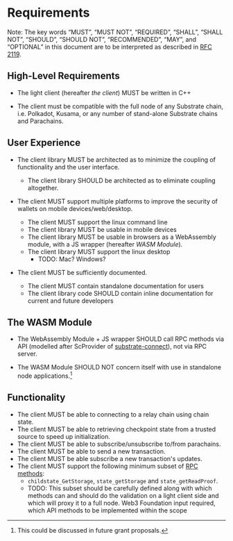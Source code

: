 # Requirements

Note: The key words “MUST”, “MUST NOT”, “REQUIRED”, “SHALL”, “SHALL NOT”, “SHOULD”, “SHOULD NOT”, “RECOMMENDED”, “MAY”, and “OPTIONAL” in this document are to be interpreted as described in [RFC 2119](https://datatracker.ietf.org/doc/html/rfc2119).

## High-Level Requirements

- The light client (hereafter _the client_) MUST be written in C++

- The client must be compatible with the full node of any Substrate chain, i.e. Polkadot, Kusama, or any number of stand-alone Substrate chains and Parachains.

## User Experience

- The client library MUST be architected as to minimize the coupling of functionality and the user interface.
  - The client library SHOULD be architected as to eliminate coupling altogether.

- The client MUST support multiple platforms to improve the security of wallets on mobile devices/web/desktop.
  - The client MUST support the linux command line
  - The client library MUST be usable in mobile devices
  - The client library MUST be usable in browsers as a WebAssembly module, with a JS wrapper (hereafter _WASM Module_).
  - The client library MUST support the linux desktop
    - TODO: Mac? Windows?

- The client MUST be sufficiently documented.
  - The client MUST contain standalone documentation for users
  - The client library code SHOULD contain inline documentation for current and future developers

## The WASM Module

- The WebAssembly Module + JS wrapper SHOULD call RPC methods via API (modelled after ScProvider of [substrate-connect](https://substrate.io/developers/substrate-connect/)), not via RPC server.

- The WASM Module SHOULD NOT concern itself with use in standalone node applications.[^1]

## Functionality

- The client MUST be able to connecting to a relay chain using chain state.
- The client MUST be able to retrieving checkpoint state from a trusted source to speed up initialization.
- The client MUST be able to subscribe/unsubscribe to/from parachains.
- The client MUST be able to send a new transaction.
- The client MUST be able subscribe a new transaction's updates.
- The client MUST support the following minimum subset of [RPC methods](https://docs.5ire.org/docs/substrate/rpc/):
  - `childstate_GetStorage`, `state_getStorage` and `state_getReadProof`. 
  - TODO: This subset should be carefully defined along with which methods can and should do the validation on a light client side and which will proxy it to a full node. Web3 Foundation input required, which API methods to be implemented within the scope

[^1]: This could be discussed in future grant proposals.